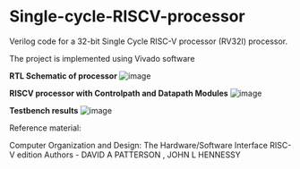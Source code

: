 # Single-cycle-RISCV-processor

Verilog code for a 32-bit  Single Cycle RISC-V processor (RV32I) processor.

The project is implemented using Vivado software

**RTL Schematic of processor**
![image](https://github.com/NiharGowdaS/Single-cycle-RISCV-processor/assets/77974814/967edea7-8e14-439c-89d4-13739d286bd3)


**RISCV processor with Controlpath and Datapath Modules**
![image](https://github.com/NiharGowdaS/Single-cycle-RISCV-processor/assets/77974814/660d0e4a-e602-457c-ad81-8689833e2044)

 **Testbench results**
![image](https://github.com/NiharGowdaS/Single-cycle-RISCV-processor/assets/77974814/3fee8f51-6cdb-4b5a-937d-984ad1010e20)


Reference material:

Computer Organization and Design: The Hardware/Software Interface  RISC-V edition
Authors - DAVID A PATTERSON , JOHN L HENNESSY
